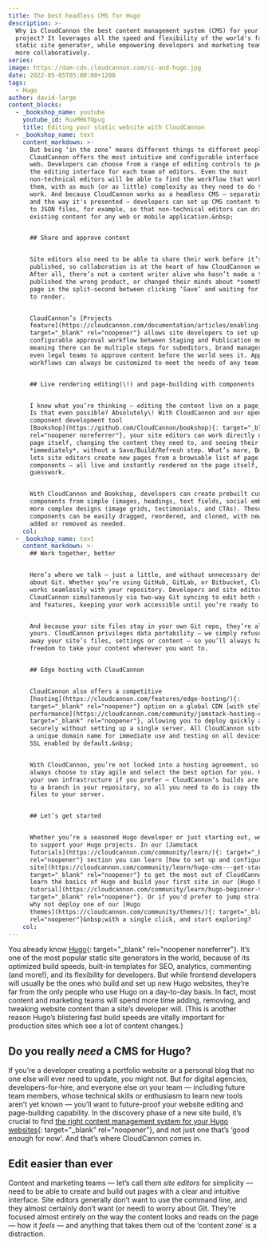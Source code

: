 ```yaml
---
title: The best headless CMS for Hugo
description: >-
  Why is CloudCannon the best content management system (CMS) for your next Hugo
  project? It leverages all the speed and flexibility of the world's fastest
  static site generator, while empowering developers and marketing teams to work
  more collaboratively.
series:
image: https://dam-cdn.cloudcannon.com/cc-and-hugo.jpg
date: 2022-05-05T05:00:00+1200
tags:
  - Hugo
author: david-large
content_blocks:
  - _bookshop_name: youtube
    youtube_id: RuvMHkfOpvg
    title: Editing your static website with CloudCannon
  - _bookshop_name: text
    content_markdown: >-
      But being ‘in the zone’ means different things to different people, so
      CloudCannon offers the most intuitive and configurable interface on the
      web. Developers can choose from a range of editing controls to personalize
      the editing interface for each team of editors. Even the most
      non-technical editors will be able to find the workflow that works for
      them, with as much (or as little) complexity as they need to do their
      work. And because CloudCannon works as a headless CMS — separating content
      and the way it's presented — developers can set up CMS content to output
      to JSON files, for example, so that non-technical editors can draw on that
      existing content for any web or mobile application.&nbsp;


      ## Share and approve content


      Site editors also need to be able to share their work before it’s
      published, so collaboration is at the heart of how CloudCannon works.
      After all, there’s not a content writer alive who hasn’t made a typo,
      published the wrong product, or changed their minds about *something* on a
      page in the split-second between clicking ‘Save’ and waiting for the page
      to render.


      CloudCannon’s [Projects
      feature](https://cloudcannon.com/documentation/articles/enabling-editor-branching-with-projects/?ssg=Hugo){:
      target="_blank" rel="noopener"} allows site developers to set up a
      configurable approval workflow between Staging and Publication modes,
      meaning there can be multiple steps for subeditors, brand managers and
      even legal teams to approve content before the world sees it. Approval
      workflows can always be customized to meet the needs of any team.


      ## Live rendering editing(\!) and page-building with components


      I know what you’re thinking — editing the content live on a page, in Hugo?
      Is that even possible? Absolutely\! With CloudCannon and our open-source
      component development tool
      [Bookshop](https://github.com/CloudCannon/bookshop){: target="_blank"
      rel="noopener noreferrer"}, your site editors can work directly on the
      page itself, changing the content they need to, and seeing their changes
      *immediately*, without a Save/Build/Refresh step. What’s more, Bookshop
      lets site editors create new pages from a browsable list of page
      components — all live and instantly rendered on the page itself, with no
      guesswork.


      With CloudCannon and Bookshop, developers can create prebuilt custom
      components from simple (images, headings, text fields, social embeds) to
      more complex designs (image grids, testimonials, and CTAs). These
      components can be easily dragged, reordered, and cloned, with new content
      added or removed as needed.
    col:
  - _bookshop_name: text
    content_markdown: >-
      ## Work together, better


      Here’s where we talk — just a little, and without unnecessary detail —
      about Git. Whether you’re using GitHub, GitLab, or Bitbucket, CloudCannon
      works seamlessly with your repository. Developers and site editors can use
      CloudCannon simultaneously via two-way Git syncing to edit both content
      and features, keeping your work accessible until you’re ready to publish.


      And because your site files stay in your own Git repo, they’re always
      yours. CloudCannon privileges data portability — we simply refuse to lock
      away your site’s files, settings or content — so you’ll always have the
      freedom to take your content wherever you want to.


      ## Edge hosting with CloudCannon


      CloudCannon also offers a competitive
      [hosting](https://cloudcannon.com/features/edge-hosting/){:
      target="_blank" rel="noopener"} option on a global CDN [with stellar
      performance](https://cloudcannon.com/community/jamstack-hosting-comparison/){:
      target="_blank" rel="noopener"}, allowing you to deploy quickly and
      securely without setting up a single server. All CloudCannon sites receive
      a unique domain name for immediate use and testing on all devices, with
      SSL enabled by default.&nbsp;


      With CloudCannon, you’re not locked into a hosting agreement, so you can
      always choose to stay agile and select the best option for you. Host on
      your own infrastructure if you prefer — CloudCannon’s builds are committed
      to a branch in your repository, so all you need to do is copy the static
      files to your server.


      ## Let’s get started


      Whether you’re a seasoned Hugo developer or just starting out, we’re here
      to support your Hugo projects. In our [Jamstack
      Tutorials](https://cloudcannon.com/community/learn/){: target="_blank"
      rel="noopener"} section you can learn [how to set up and configure a Hugo
      site](https://cloudcannon.com/community/learn/hugo-cms---get-started-with-cloudcannon/){:
      target="_blank" rel="noopener"} to get the most out of CloudCannon, or
      learn the basics of Hugo and build your first site in our [Hugo beginner’s
      tutorial](https://cloudcannon.com/community/learn/hugo-beginner-tutorial/){:
      target="_blank" rel="noopener"}. Or if you'd prefer to jump straight in,
      why not deploy one of our [Hugo
      themes](https://cloudcannon.com/community/themes/){: target="_blank"
      rel="noopener"}&nbsp;with a single click, and start exploring?
    col:
---
```

You already know [Hugo](https://gohugo.io/){: target="_blank" rel="noopener noreferrer"}. It’s one of the most popular static site generators in the world, because of its optimized build speeds, built-in templates for SEO, analytics, commenting (and more\!), and its flexibility for developers. But while frontend developers will usually be the ones who build and set up new Hugo websites, they’re far from the only people who use Hugo on a day-to-day basis. In fact, most content and marketing teams will spend more time adding, removing, and tweaking website content than a site’s developer will. (This is another reason Hugo’s blistering fast build speeds are vitally important for production sites which see a lot of content changes.)

## Do you really *need* a CMS for Hugo?

If you’re a developer creating a portfolio website or a personal blog that no one else will ever need to update, *you* might not. But for digital agencies, developers-for-hire, and everyone else on your team — including future team members, whose technical skills or enthusiasm to learn new tools aren’t yet known — you’ll want to future-proof your website editing and page-building capability. In the discovery phase of a new site build, it’s crucial to find [the right content management system for your Hugo websites](https://cloudcannon.com/hugo-cms/){: target="_blank" rel="noopener"}, and not just one that’s ‘good enough for now’. And that’s where CloudCannon comes in.

## Edit easier than ever

Content and marketing teams — let’s call them *site editors* for simplicity — need to be able to create and build out pages with a clear and intuitive interface. Site editors generally don’t want to use the command line, and they almost certainly don’t want (or need) to worry about Git. They’re focused almost entirely on the way the content looks and reads on the page — how it *feels* — and anything that takes them out of the ‘content zone’ is a distraction.